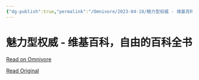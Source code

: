 ```yaml
---
{"dg-publish":true,"permalink":"/Omnivore/2023-04-18/魅力型权威 - 维基百科，自由的百科全书/"}
---
```



# 魅力型权威 - 维基百科，自由的百科全书

[Read on Omnivore](https://omnivore.app/me/-187926a9a8f)

[Read Original](https://zh.wikipedia.org/wiki/%E9%AD%85%E5%8A%9B%E5%9E%8B%E6%9D%83%E5%A8%81)
